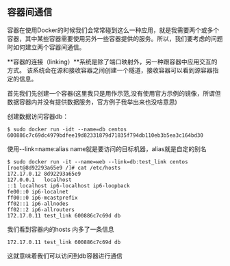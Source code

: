 
## 容器间通信



容器在使用Docker的时候我们会常常碰到这么一种应用，就是我需要两个或多个容器，其中某些容器需要使用另外一些容器提供的服务。所以，我们要考虑的问题时如何建立两个容器间通信。

**容器的连接（linking）**系统是除了端口映射外，另一种跟容器中应用交互的方式。
该系统会在源和接收容器之间创建一个隧道，接收容器可以看到源容器指定的信息。
	
首先我们先创建一个容器(这里我只是用作示范,没有使用官方示例的镜像，所谓但数据容器内并没有提供数据服务，官方例子我举出来也没啥意思)

创建数据访问容器db：

	$ sudo docker run -idt --name=db centos
	600886c7c69dc4979bdfee19d82331879d71835f794db110eb3b5ea3c164bd30

使用--link=name:alias name就是要访问的目标机器，alias就是自定的别名

	$ sudo docker run -it --name=web --link=db:test_link centos 
	[root@8d92293a65e9 /]# cat /etc/hosts
	172.17.0.12	8d92293a65e9
	127.0.0.1	localhost
	::1	localhost ip6-localhost ip6-loopback
	fe00::0	ip6-localnet
	ff00::0	ip6-mcastprefix
	ff02::1	ip6-allnodes
	ff02::2	ip6-allrouters
	172.17.0.11	test_link 600886c7c69d db
	
我们看到容器内的hosts 内多了一条信息

    172.17.0.11	test_link 600886c7c69d db

这就意味着我们可以访问到db容器进行通信

